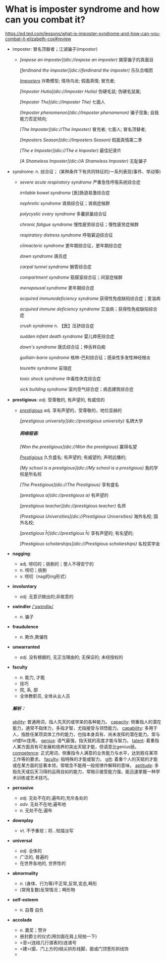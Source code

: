 # What is imposter syndrome and how can you combat it? 

https://ed.ted.com/lessons/what-is-imposter-syndrome-and-how-can-you-combat-it-elizabeth-cox#review

- imposter: 冒名顶替者；江湖骗子(impostor)

  - *[expose an imposter](dic://expose an imposter)* 揭穿骗子的真面目

    *[ferdinand the imposter](dic://ferdinand the imposter)* 乐队合唱团

    *[Imposters](dic://Imposters)* 诈欺模型; 情场乌龙; 假面真情; 冒充者; 

    *[Imposter Hutia](dic://Imposter Hutia)* 伪硬毛鼠; 伪硬毛鼠属; 

    *[Imposter The](dic://Imposter The)* 七面人

    *[Imposter phenomenon](dic://Imposter phenomenon)* 骗子现象; 自我能力否定倾向; 

    *[The Imposter](dic://The Imposter)* 冒充者; 七面人; 冒名顶替者; 

    *[Imposters Season](dic://Imposters Season)* 假面真情第二季

    *[The e Imposter](dic://The e Imposter)* 最佳纪录片

    *[A Shameless Imposter](dic://A Shameless Imposter)* 无耻骗子

- syndrome: *n.* 综合征； (某种条件下有共同特征的)一系列表现(事件、举动等)

  - *severe acute respiratory syndrome* 严重急性呼吸系统综合症

    *irritable bowel syndrome* [医]肠道易激综合症

    *nephrotic syndrome* 肾病综合征；肾病症候群

    *polycystic ovary syndrome* 多囊卵巢综合征

    *chronic fatigue syndrome* 慢性疲劳综合征；慢性疲劳症候群

    *respiratory distress syndrome* 呼吸窘迫综合征

    *climacteric syndrome* 更年期综合征，更年期综合症

    *down syndrome* 唐氏症

    *carpal tunnel syndrome* 腕管综合症

    *compartment syndrome* 筋膜室综合征；间室症候群

    *menopausal syndrome* 更年期综合症

    *acquired immunodeficiency syndrome* 获得性免疫缺陷综合症；爱滋病

    *acquired immune deficiency syndrome* 艾滋病；获得性免疫缺陷综合症

    *crush syndrome* n. 【医】压挤综合症

    *sudden infant death syndrome* 婴儿瘁死综合症

    *down's syndrome* 唐氏综合征；伸舌样白痴

    *guillain-barre syndrome* 格林-巴利综合征；感染性多发性神经根炎

    *tourette syndrome* 妥瑞症

    *toxic shock syndrome* 中毒性休克综合症

    *sick building syndrome* 室内空气综合症；病态建筑综合症

- **prestigious**: *adj.* 受尊敬的, 有声望的, 有威信的

  - *[prestigious](dic://prestigious)* adj. 享有声望的，受尊敬的，地位显赫的

    *[prestigious university](dic://prestigious university)* 名牌大学

    

    ##### 网络短语:

    *[Won the prestigious](dic://Won the prestigious)* 赢得名望

    *[Prestigious](dic://Prestigious)* 久负盛名; 有声望的; 有威望的; 声明远播的; 

    *[My school is a prestigious](dic://My school is a prestigious)* 我的学校是所名校

    *[The Prestigious](dic://The Prestigious)* 享有盛名

    *[prestigious a](dic://prestigious a)* 有声望的

    *[prestigious teacher](dic://prestigious teacher)* 名师

    *[Prestigious Universities](dic://Prestigious Universities)* 海外名校; 国外名校; 

    *[prestigious ĥ](dic://prestigious ĥ)* 享有声望的; 有名望的; 

    *[Prestigious scholarships](dic://Prestigious scholarships)* 名校奖学金

- **nagging**: 

  - adj. 唠叨的；挑剔的；使人不得安宁的
  - n. 唠叨；挑剔
  - v. 唠叨（nag的ing形式）

- **involuntary**

  - *adj.* 无意识做出的;非故意的

- **swindler** [/'swɪndlɚ/](cmd://Speak/_us_/swindler)

  - n. 骗子

- **fraudulence**

  - *n.* 欺诈,欺骗性

- **unwarranted**

  - *adj.* 没有根据的, 无正当理由的; 无保证的;  未经授权的

- **faculty**

  - *n.* 能力, 才能
  - 技巧
  - 院, 系, 部
  - 全体教职员, 全体从业人员

  ##### 解析：

  [ability](dic://ability): 普通用词，指人先天的或学来的各种能力。
  [capacity](dic://capacity): 侧重指人的潜在能力，通常不指体力，多指才智，尤指接受与领悟能力。
  [capability](dic://capability): 多用于人，指胜任某项具体工作的能力，也指本身具有、尚未发挥的潜在能力。常与of或for连用。
  [genius](dic://genius): 语气最强，指天赋的高度才能与智力。
  [talent](dic://talent): 着重指人某方面具有可发展和倍养的突出天赋才能，但语意比genius弱。
  [competence](dic://competence): 正式用词，侧重指令人满意的业务能力与水平，达到胜任某项工作等的要求。
  [faculty](dic://faculty): 指特殊的才能或智力。 
  [gift](dic://gift): 着重个人的天赋的才能或在某方面的显著本领，常暗含不能用一般规律作解释的意味。
  [aptitude](dic://aptitude): 多指先天或后天习得的运用自如的能力，常暗示接受能力强，能迅速掌握一种学术训练或艺术技巧。

- **pervasive**

  - *adj.* 无处不在的;遍布的;充斥各处的
  - *adv.* 无处不在地;遍布地
  - *n.* 无处不在;遍布

- **downplay**

  - vt. 不予重视；将...轻描淡写

- **universal**

  - *adj.* 全体的
  - 广泛的, 普遍的
  - 在世界各地的, 世界性的

- **abnormality**

  - *n.* (身体、行为等)不正常,反常,变态,畸形
  - (常用复数)反常情况；畸形物

- **self-esteem**

  - n. 自尊 自负

- **accolade**

  - *n.* 嘉奖；赞许
  - 册封爵士的仪式(用剑面在肩上轻拍一下)
  - <音>(连结几行谱表的)连谱号
  - <建>(窗、门上方的)桃尖拱形线脚，窗或门顶葱形拱线饰
  - 